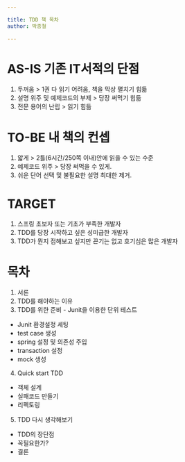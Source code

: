 ```yaml
---

title: TDD 책 목차
author: 박종철

--- 
```


# AS-IS 기존 IT서적의 단점
1. 두꺼움 > 1권 다 읽기 어려움, 책을 막상 펼치기 힘듦
2. 설명 위주 및 예제코드의 부제 > 당장 써먹기 힘듦
3. 전문 용어의 난립 > 읽기 힘듦

# TO-BE 내 책의 컨셉
1. 얇게 > 2틀(6시간/250쪽 이내)안에 읽을 수 있는 수준
2. 예제코드 위주 > 당장 써먹을 수 있게.
3. 쉬운 단어 선택 및 불필요한 설명 최대한 제거.

# TARGET
1. 스프링 초보자 또는 기초가 부족한 개발자
2. TDD를 당장 시작하고 싶은 성미급한 개발자
3. TDD가 뭔지 접해보고 싶지만 끈기는 없고 호기심은 많은 개발자

# 목차
1. 서론
2. TDD를 해야하는 이유
3. TDD를 위한 준비 - Junit을 이용한 단위 테스트
 - Junit 환경설정 세팅
 - test case 생성
 - spring 설정 및 의존성 주입
 - transaction 설정
 - mock 생성
4. Quick start TDD
 - 객체 설계
 - 실패코드 만들기
 - 리펙토링
5. TDD 다시 생각해보기
 - TDD의 장단점
 - 꼭필요한가?
 - 결론
 
